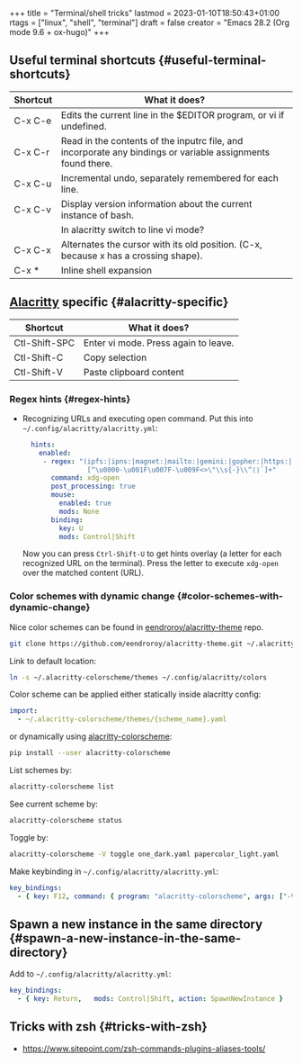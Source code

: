 +++
title = "Terminal/shell tricks"
lastmod = 2023-01-10T18:50:43+01:00
rtags = ["linux", "shell", "terminal"]
draft = false
creator = "Emacs 28.2 (Org mode 9.6 + ox-hugo)"
+++

## Useful terminal shortcuts {#useful-terminal-shortcuts}

| Shortcut | What it does?                                                                                               |
|----------|-------------------------------------------------------------------------------------------------------------|
| C-x C-e  | Edits the current line in the $EDITOR program, or vi if undefined.                                          |
| C-x C-r  | Read in the contents of the inputrc file, and incorporate any bindings or variable assignments found there. |
| C-x C-u  | Incremental undo, separately remembered for each line.                                                      |
| C-x C-v  | Display version information about the current instance of bash.                                             |
|          | In alacritty switch to line vi mode?                                                                        |
| C-x C-x  | Alternates the cursor with its old position. (C-x, because x has a crossing shape).                         |
| C-x \*   | Inline shell expansion                                                                                      |


## [Alacritty](https://alacritty.org/) specific {#alacritty-specific}

| Shortcut      | What it does?                        |
|---------------|--------------------------------------|
| Ctl-Shift-SPC | Enter vi mode. Press again to leave. |
| Ctl-Shift-C   | Copy selection                       |
| Ctl-Shift-V   | Paste clipboard content              |


### Regex hints {#regex-hints}

-   Recognizing URLs and executing open command. Put this into
    `~/.config/alacritty/alacritty.yml`:
    ```yaml
      hints:
        enabled:
    ​     - regex: "(ipfs:|ipns:|magnet:|mailto:|gemini:|gopher:|https:|http:|news:|file:|git:|ssh:|ftp:)\
                    [^\u0000-\u001F\u007F-\u009F<>\"\\s{-}\\^⟨⟩`]+"
           command: xdg-open
           post_processing: true
           mouse:
             enabled: true
             mods: None
           binding:
             key: U
             mods: Control|Shift
    ```
    Now you can press `Ctrl-Shift-U` to get hints overlay (a letter for each
    recognized URL on the terminal). Press the letter to execute `xdg-open` over the
    matched content (URL).


### Color schemes with dynamic change {#color-schemes-with-dynamic-change}

Nice color schemes can be found in [eendroroy/alacritty-theme](https://github.com/eendroroy/alacritty-theme) repo.

```sh
git clone https://github.com/eendroroy/alacritty-theme.git ~/.alacritty-colorscheme
```

Link to default location:

```sh
ln -s ~/.alacritty-colorscheme/themes ~/.config/alacritty/colors
```

Color scheme can be applied either statically inside alacritty config:

```yaml
import:
  - ~/.alacritty-colorscheme/themes/{scheme_name}.yaml
```

or dynamically using [alacritty-colorscheme](https://github.com/toggle-corp/alacritty-colorscheme):

```sh
pip install --user alacritty-colorscheme
```

List schemes by:

```sh
alacritty-colorscheme list
```

See current scheme by:

```sh
alacritty-colorscheme status
```

Toggle by:

```sh
alacritty-colorscheme -V toggle one_dark.yaml papercolor_light.yaml
```

Make keybinding in `~/.config/alacritty/alacritty.yml`:

```yaml
key_bindings:
  - { key: F12, command: { program: "alacritty-colorscheme", args: ["-V",  "toggle",  "one_dark.yaml",  "papercolor_light.yaml"] } }
```


## Spawn a new instance in the same directory {#spawn-a-new-instance-in-the-same-directory}

Add to `~/.config/alacritty/alacritty.yml`:

```yaml
key_bindings:
  - { key: Return,   mods: Control|Shift, action: SpawnNewInstance }
```


## Tricks with zsh {#tricks-with-zsh}

-   <https://www.sitepoint.com/zsh-commands-plugins-aliases-tools/>
